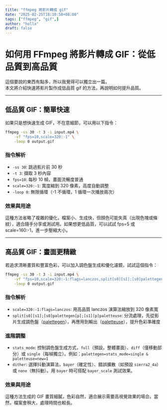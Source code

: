 ```yaml
---
title: "ffmpeg 將影片轉成 gif"
date: "2025-02-25T18:10:58+08:00"
tags: ["ffmpeg", "gif",]
author: "holla"
draft: false
---
```

# 如何用 FFmpeg 將影片轉成 GIF：從低品質到高品質
這個要說的東西有點多，所以我覺得可以獨立出一篇。 \
本文將介紹快速將影片製作成低品質 gif 的方法，再說明如何提升品質。

---

## 低品質 GIF：簡單快速
如果只是想快速生成 GIF，不在意細節，可以用以下指令：
```bash
ffmpeg -ss 30 -t 3 -i input.mp4 \
    -vf "fps=10,scale=320:-1" \
    -loop 0 output.gif
```

### 指令解析
- `-ss 30`: 跳過影片前 30 秒
- `-t 3`: 擷取 3 秒內容
- `fps=10`: 每秒 10 幀，畫面流暢度普通
- `scale=320:-1`: 寬度縮到 320 像素，高度自動調整
- `-loop 0`: 無限循環（-1 不循環，1 循環一次播放兩次）

### 效果與用途
這種方法省略了複雜的優化，檔案小、生成快，但顏色可能失真（出現色塊或條紋），適合隨手分享或測試用。如果想更低品質，可以試試 fps=5 或 scale=160:-1，進一步壓縮大小。

---

## 高品質 GIF：畫面更精緻

若追求清晰畫質和豐富色彩，可以加入調色盤生成和優化濾鏡，試試這個指令：
```bash
ffmpeg -ss 30 -t 3 -i input.mp4 \
    -vf "fps=10,scale=320:-1:flags=lanczos,split[s0][s1];[s0]palettegen[p];[s1][p]paletteuse" \
    -loop 0 output.gif
```

### 指令解析
- `scale=320:-1:flags=lanczos`: 用高品質 lanczos 演算法縮放到 320 像素寬
- `split[s0][s1];[s0]palettegen[p];[s1][p]paletteuse`: 分流處理，先從影片生成調色盤（[palettegen](https://ffmpeg.org/ffmpeg-filters.html#palettegen)），再應用到輸出（[paletteuse](https://ffmpeg.org/ffmpeg-filters.html#paletteuse)），提升色彩準確度

### 進階調整
- `stats_mode`: 控制調色盤生成方式，`full`（預設，整體畫面）、`diff`（僅移動部分）或 `single`（每幀獨立）。例如：`palettegen=stats_mode=single & paletteuse=new=1`
- `dither`: 選擇抖動演算法，`bayer`（確定性）、錯誤擴散（如預設 `sierra2_4a`）或 `none`（無抖動）。用 `bayer` 時可搭配 `bayer_scale` 測試效果。

### 效果與用途
這種方法生成的 GIF 畫質細膩，色彩自然，適合展示需要高視覺效果的場合。當然，檔案會稍大，處理時間也較長。